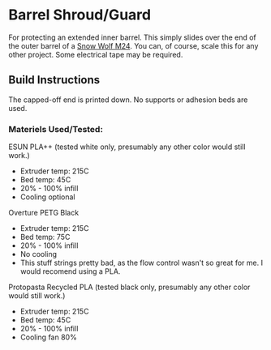 # Barrel Shroud/Guard
For protecting an extended inner barrel.  This simply slides over the end of the outer barrel of a [Snow Wolf M24](https://www.evike.com/products/33422/).
You can, of course, scale this for any other project.  Some electrical tape may be required.

## Build Instructions
The capped-off end is printed down.  No supports or adhesion beds are used.

### Materiels Used/Tested:
ESUN PLA++ (tested white only, presumably any other color would still work.)
* Extruder temp: 215C
* Bed temp: 45C
* 20% - 100% infill
* Cooling optional

Overture PETG Black
* Extruder temp: 215C
* Bed temp: 75C
* 20% - 100% infill
* No cooling
* This stuff strings pretty bad, as the flow control wasn't so great for me.  I would recomend using a PLA.

Protopasta Recycled PLA (tested black only, presumably any other color would still work.)
* Extruder temp: 215C
* Bed temp: 45C
* 20% - 100% infill
* Cooling fan 80%
